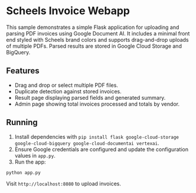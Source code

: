 # Scheels Invoice Webapp

This sample demonstrates a simple Flask application for uploading and parsing PDF invoices using Google Document AI. It includes a minimal front end styled with Scheels brand colors and supports drag-and-drop uploads of multiple PDFs. Parsed results are stored in Google Cloud Storage and BigQuery.

## Features
- Drag and drop or select multiple PDF files.
- Duplicate detection against stored invoices.
- Result page displaying parsed fields and generated summary.
- Admin page showing total invoices processed and totals by vendor.

## Running
1. Install dependencies with `pip install flask google-cloud-storage google-cloud-bigquery google-cloud-documentai vertexai`.
2. Ensure Google credentials are configured and update the configuration values in `app.py`.
3. Run the app:

```bash
python app.py
```

Visit `http://localhost:8080` to upload invoices.
